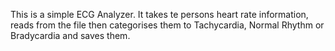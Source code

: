 This is a simple ECG Analyzer. It takes te persons heart rate information, reads from the file then categorises them to Tachycardia, Normal Rhythm or Bradycardia and saves them.
